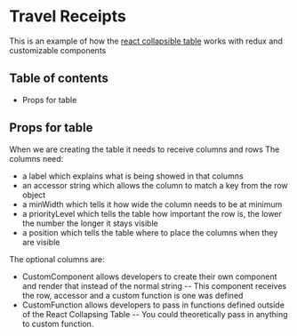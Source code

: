 # Travel Receipts
This is an example of how the [react collapsible table](https://github.com/massmutual/react-collapsing-table) works with redux and customizable components

## Table of contents
- Props for table

## Props for table
When we are creating the table it needs to receive columns and rows
The columns need:
- a label which explains what is being showed in that columns
- an accessor string which allows the column to match a key from the row object
- a minWidth which tells it how wide the column needs to be at minimum
- a priorityLevel which tells the table how important the row is, the lower the number the longer it stays visible
- a position which tells the table where to place the columns when they are visible

The optional columns are:
- CustomComponent allows developers to create their own component and render that instead of the normal string
-- This component receives the row, accessor and a custom function is one was defined
- CustomFunction allows developers to pass in functions defined outside of the React Collapsing Table
-- You could theoretically pass in anything to custom function.

